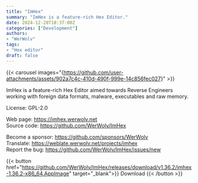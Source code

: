 ```yaml
---
title: "ImHex"
summary: "ImHex is a feature-rich Hex Editor."
date: 2024-12-28T18:37:00Z
categories: ["Development"]
authors:
- "WerWolv"
tags: 
- "Hex editor"
draft: false
---
```


{{< carousel images="{https://github.com/user-attachments/assets/902a7c4c-410d-490f-999e-14c856fec027}" >}}

ImHex is a feature-rich Hex Editor aimed towards Reverse Engineers working with foreign data formats, malware, executables and raw memory.

License: GPL-2.0

Web page: <https://imhex.werwolv.net>  
Source code: <https://github.com/WerWolv/ImHex>

Become a sponsor: <https://github.com/sponsors/WerWolv>  
Translate: <https://weblate.werwolv.net/projects/imhex>  
Report the bug: <https://github.com/WerWolv/ImHex/issues/new>  

{{< button href="https://github.com/WerWolv/ImHex/releases/download/v1.36.2/imhex-1.36.2-x86_64.AppImage" target="_blank">}}
Download
{{< /button >}}